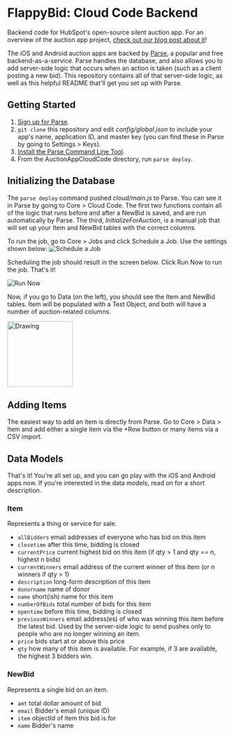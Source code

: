 # FlappyBid: Cloud Code Backend
Backend code for HubSpot's open-source silent auction app. For an overview of the auction app project, [check out our blog post about it](http://dev.hubspot.com/coming-soon)!

The iOS and Android auction apps are backed by [Parse](https://parse.com/), a popular and free backend-as-a-service. Parse handles the database, and also allows you to add server-side logic that occurs when an action is taken (such as a client posting a new bid). This repository contains all of that server-side logic, as well as this helpful README that'll get you set up with Parse.

## Getting Started

1. [Sign up for Parse](https://www.parse.com/home/index#signup). 
2. `git clone` this repository and edit *config/global.json* to include your app's name, application ID, and master key (you can find these in Parse by going to Settings > Keys). 
3. [Install the Parse Command Line Tool](https://parse.com/docs/cloud_code_guide).
4. From the AuctionAppCloudCode directory, run `parse deploy`.

## Initializing the Database
The `parse deploy` command pushed *cloud/main.js* to Parse. You can see it in Parse by going to Core > Cloud Code. The first two functions contain all of the logic that runs before and after a NewBid is saved, and are run automatically by Parse. The third, *InitializeForAuction*, is a manual job that will set up your Item and NewBid tables with the correct columns. 

To run the job, go to Core > Jobs and click Schedule a Job. Use the settings shown below:
![Schedule a Job](http://i.imgur.com/Aho6eQK.png)

Scheduling the job should result in the screen below. Click Run Now to run the job. That's it! 

![Run Now](http://i.imgur.com/zxtMHTe.png)

Now, if you go to Data (on the left), you should see the Item and NewBid tables. Item will be populated with a Test Object, and both will have a number of auction-related columns.

<img src="http://i.imgur.com/2qFxj7j.png" alt="Drawing" style="width: 150px;"/>

## Adding Items
The easiest way to add an item is directly from Parse. Go to Core > Data > Item and add either a single item via the +Row button or many items via a CSV import.

## Data Models
That's it! You're all set up, and you can go play with the iOS and Android apps now. If you're interested in the data models, read on for a short description.

### Item

Represents a thing or service for sale. 

 * `allBidders` email addresses of everyone who has bid on this item
 * `closetime` after this time, bidding is closed
 * `currentPrice` current highest bid on this item (if qty > 1 and qty == n, highest n bids)
 * `currentWinners` email address of the current winner of this item (or n winners if qty > 1)
 * `description` long-form description of this item
 * `donorname` name of donor
 * `name` short(ish) name for this item
 * `numberOfBids` total number of bids for this item
 * `opentime` before this time, bidding is closed
 * `previousWinners` email address(es) of who was winning this item before the latest bid. Used by the server-side logic to send pushes only to people who are no longer winning an item.
 * `price` bids start at or above this price
 * `qty` how many of this item is available. For example, if 3 are available, the highest 3 bidders win.

### NewBid
Represents a single bid on an item. 

 * `amt` total dollar amount of bid
 * `email` Bidder's email (unique ID)
 * `item` objectId of item this bid is for
 * `name` Bidder's name
